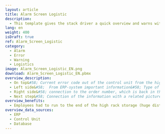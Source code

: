 ```yaml
---
layout: article
title: Alarm Screen Logistic
description: 
  - This template gives the stack driver a quick overview and warns with a flashing alarm when problems occur. Add your data sources and adopt the script to get it running.
lang: en
weight: 400
isDraft: true
ref: Alarm_Screen_Logistic
category:
  - Alarm
  - Error
  - Warning
  - Logistics
image: Alarm_Screen_Logistic_EN.png
download: Alarm_Screen_Logistic_EN.pbmx
overview_description:
  - On top&#58;	Current error code out of the control unit from the high rack storage ​Type (storage canceled), location of error (SRM1) and duration of error time (42:06) is shown in red ​
  - Left side&#58;	From ERP-system important information&#58; Type of good (e.g. dangerous substance), product number​
  - Right side&#58;	connection to the order number, which is back in the ERP-system ​
  - Next step&#58; Connection of the information with a related picture out of the image data base ​
overview_benefits:
  - Employees had to run to the end of the high rack storage (huge distances) to identify errors. By attaching several screens in the hall, the error type is visible at a glance. This helps to minimize the walking distances.​
overview_data_sources:
  - ERP
  - Control Unit
  - Database
---
```

